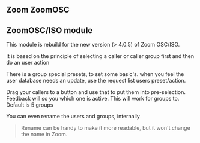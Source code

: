 ## Zoom ZoomOSC

## ZoomOSC/ISO module

This module is rebuild for the new version (> 4.0.5) of Zoom OSC/ISO.

It is based on the principle of selecting a caller or caller group first and then do an user action

There is a group special presets, to set some basic's. when you feel the user database needs an update, use the request list users preset/action.

Drag your callers to a button and use that to put them into pre-selection. Feedback will so you which one is active.
This will work for groups to. Default is 5 groups

You can even rename the users and groups, internally
> Rename can be handy to make it more readable, but it won't change the name in Zoom.